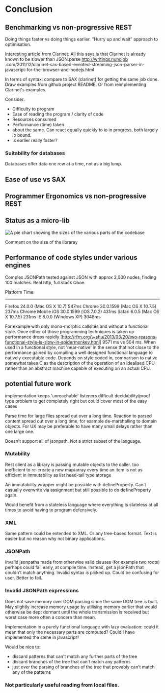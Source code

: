 Conclusion
==========

Benchmarking vs non-progressive REST
------------------------------------

Doing things faster vs doing things earlier. "Hurry up and wait"
approach to optimisation.

Interesting article from Clarinet: All this says is that Clarinet is
already known to be slower than JSON.parse http://writings.nunojob
.com/2011/12/clarinet-sax-based-evented-streaming-json-parser-in-javascript-for-the-browser-and-nodejs.html

In terms of syntax: compare to SAX (clarinet) for getting the same job
done. Draw examples from github project README. Or from reimplementing
Clarinet's examples.

Consider:

-   Difficulty to program
-   Ease of reading the program / clarity of code
-   Resources consumed
-   Performance (time) taken
-   about the same. Can react equally quickly to io in progress, both
    largely io bound.
-   Is earlier really faster?

### Suitability for databases

Databases offer data one row at a time, not as a big lump.

Ease of use vs SAX
------------------

Programmer Ergonomics vs non-progressive REST
---------------------------------------------

Status as a micro-lib
---------------------

![A pie chart showing the sizes of the various parts of the
codebase](images/placeholder.png)

Comment on the size of the libraray

Performance of code styles under various engines
------------------------------------------------

Complex JSONPath tested against JSON with approx 2,000 nodes, finding
100 matches. Real http, full stack Oboe.

  Platform                                      Time
  ----------------------------------------- --------
  Firefox 24.0.0 (Mac OS X 10.7)               547ms
  Chrome 30.0.1599 (Mac OS X 10.7.5)           237ms
  Chrome Mobile iOS 30.0.1599 (iOS 7.0.2)      431ms
  Safari 6.0.5 (Mac OS X 10.7.5)               231ms
  IE 8.0.0 (Windows XP)                       3048ms

For example with only mono-morphic callsites and without a functional
style. Once either of those programming techniques is taken up
performance drops rapidly
[http://rfrn.org/\~shu/2013/03/20/two-reasons-functional-style-is-slow-in-spidermonkey.html]
9571 ms vs 504 ms. When used in a functional style, not 'near-native' in
the sense that not close to the performance gained by compiling a well
designed functional language to natively executable code. Depends on
style coded in, comparison to native somewhat takes C as the description
of the operation of an idealised CPU rather than an abstract machine
capable of executing on an actual CPU.

potential future work
---------------------

implementation keeps 'unreachable' listeners difficult
decidability/proof type problem to get completely right but could cover
most of the easy cases

Parse time for large files spread out over a long time. Reaction to
parsed content spread out over a long time, for example de-marshalling
to domain objects. For UX may be preferable to have many small delays
rather than one large one.

Doesn't support all of jsonpath. Not a strict subset of the language.

### Mutability

Rest client as a library is passing mutable objects to the caller. too
inefficient to re-create a new map/array every time an item is not as
efficient in immutability as list head-tail type storage

An immutability wrapper might be possible with defineProperty. Can't
casually overwrite via assignment but still possible to do
defineProperty again.

Would benefit from a stateless language where everything is stateless at
all times to avoid having to program defensively.

### XML

Same pattern could be extended to XML. Or any tree-based format. Text is
easier but no reason why not binary applications.

### JSONPath

Invalid jsonpaths made from otherwise valid clauses (for example two
roots) perhaps could fail early, at compile time. Instead, get a
jsonPath that couldn't match anything. Invalid syntax is picked up.
Could be confusing for user. Better to fail.

### Invalid JSONPath expressions

Does not save memory over DOM parsing since the same DOM tree is built.
May slightly increase memory usage by utilising memory earlier that
would otherwise be dept dormant until the whole transmission is received
but worst case more often a concern than mean.

Implementation in a purely functional language with lazy evaluation:
could it mean that only the necessary parts are computed? Could I have
implemented the same in javascript?

Would be nice to:

-   discard patterns that can't match any further parts of the tree
-   discard branches of the tree that can't match any patterns
-   just over the parsing of branches of the tree that provably can't
    match any of the patterns

### Not particularly useful reading from local files.
